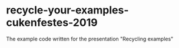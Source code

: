 # recycle-your-examples-cukenfestes-2019
The example code written for the presentation "Recycling examples"
